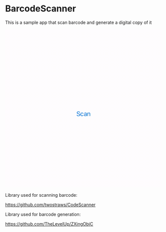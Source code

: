 # BarcodeScanner

This is a sample app that scan barcode and generate a digital copy of it

![](sample_app.gif)

Library used for scanning barcode:

https://github.com/twostraws/CodeScanner

Library used for barcode generation:

https://github.com/TheLevelUp/ZXingObjC



